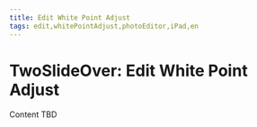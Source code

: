 ```yaml
---
title: Edit White Point Adjust
tags: edit,whitePointAdjust,photoEditor,iPad,en
---
```


# TwoSlideOver: Edit White Point Adjust

Content TBD
